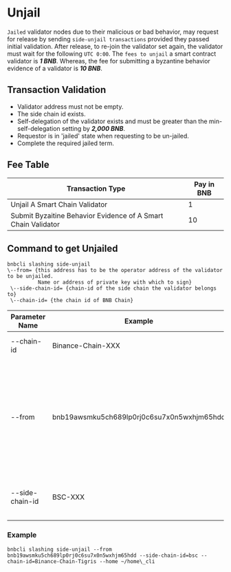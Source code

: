# Unjail

`Jailed` validator nodes due to their malicious or bad behavior, may request for release by sending `side-unjail transactions` provided they passed initial validation. After release, to re-join the validator set again, the validator must wait for the following `UTC 0:00`. The `fees to unjail` a smart contract validator is **_1 BNB_**. Whereas, the fee for submitting a byzantine behavior evidence of a validator is **_10 BNB_**.

## Transaction Validation
*   Validator address must not be empty.
*  The side chain id exists.
*  Self-delegation of the validator exists and must be greater than the min-self-delegation setting by **_2,000 BNB_**.
*  Requestor is in 'jailed' state when requesting to be un-jailed.
*  Complete the required jailed term.


## Fee Table

Transaction Type  | Pay in BNB |
-- | -- |
Unjail A Smart Chain Validator | 1 |
Submit Byzaitine Behavior Evidence of A Smart Chain Validator | 10 |

## Command to get Unjailed

```
bnbcli slashing side-unjail 
\--from= {this address has to be the operator address of the validator to be unjailed.
          Name or address of private key with which to sign}
 \--side-chain-id= {chain-id of the side chain the validator belongs to} 
 \--chain-id= {the chain id of BNB Chain}
```


| **Parameter Name** | **Example**                                | **Explanation**                                                 | **Required** |
| ------------------ | ------------------------------------------ | ------------------------------------------------------------ | ------------ |
| --chain-id         | Binance-Chain-XXX                          | the chain id of binance  chain                               | Yes          |
| --from             | bnb19awsmku5ch689lp0rj0c6su7x0n5wxhjm65hdd | This address has to be  the operator address of the validator to be unjailed. Name or address of  private key with which to sign. | Yes          |
| --side-chain-id    | BSC-XXX                                    | chain-id of the side  chain the validator belongs to         | Yes          |


### Example

```
bnbcli slashing side-unjail --from bnb19awsmku5ch689lp0rj0c6su7x0n5wxhjm65hdd --side-chain-id=bsc --chain-id=Binance-Chain-Tigris --home ~/home\_cli
```